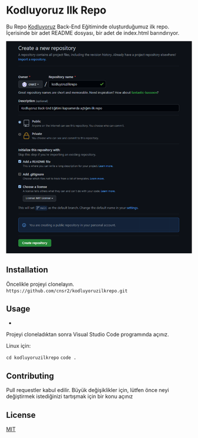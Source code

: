 # Kodluyoruz Ilk Repo
Bu Repo [Kodluyoruz](https://www.kodluyoruz.org/) Back-End Eğitiminde oluşturduğumuz ilk repo. İçerisinde bir adet README dosyası, bir adet de index.html barındırıyor.

![RESİM](ekrangoruntusu.PNG)



## Installation


Öncelikle projeyi clonelayın. `https://github.com/cnsr2/kodluyoruzilkrepo.git`


## Usage
-
Projeyi cloneladıktan sonra Visual Studio Code programında açınız.

Linux için:

`cd kodluyoruzilkrepo`
`code .`



## Contributing

Pull requestler kabul edilir. Büyük değişiklikler için, lütfen önce neyi değiştirmek istediğinizi tartışmak için bir konu açınız 

## License


[MIT](https://choosealicense.com/licenses/mit/)